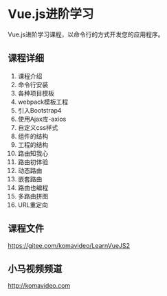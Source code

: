 Vue.js进阶学习
=============

Vue.js进阶学习课程，以命令行的方式开发您的应用程序。

## 课程详细

1. 课程介绍
2. 命令行安装
3. 各种项目模板
4. webpack模板工程
5. 引入Bootstrap4
6. 使用Ajax库-axios
7. 自定义css样式
8. 组件的结构
9. 工程的结构
10. 路由知我心
11. 路由初体验
12. 动态路由
13. 嵌套路由
14. 路由也编程
15. 多路由拼图
16. URL重定向

## 课程文件

https://gitee.com/komavideo/LearnVueJS2

## 小马视频频道

http://komavideo.com

